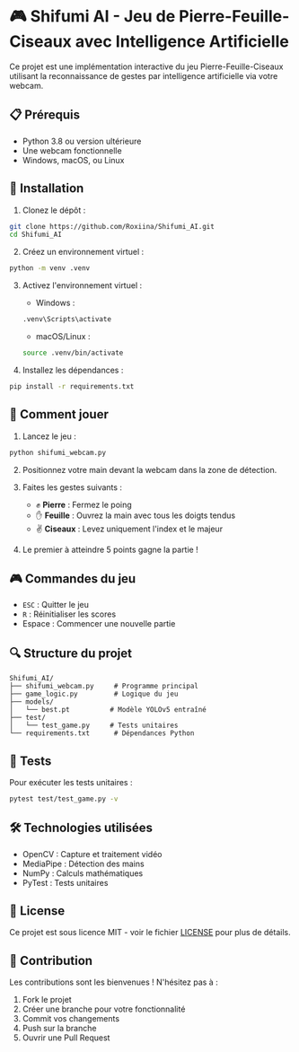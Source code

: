 # 🎮 Shifumi AI - Jeu de Pierre-Feuille-Ciseaux avec Intelligence Artificielle

Ce projet est une implémentation interactive du jeu Pierre-Feuille-Ciseaux utilisant la reconnaissance de gestes par intelligence artificielle via votre webcam.

## 📋 Prérequis

- Python 3.8 ou version ultérieure
- Une webcam fonctionnelle
- Windows, macOS, ou Linux

## 🚀 Installation

1. Clonez le dépôt :
```bash
git clone https://github.com/Roxiina/Shifumi_AI.git
cd Shifumi_AI
```

2. Créez un environnement virtuel :
```bash
python -m venv .venv
```

3. Activez l'environnement virtuel :
   - Windows :
   ```bash
   .venv\Scripts\activate
   ```
   - macOS/Linux :
   ```bash
   source .venv/bin/activate
   ```

4. Installez les dépendances :
```bash
pip install -r requirements.txt
```

## 🎯 Comment jouer

1. Lancez le jeu :
```bash
python shifumi_webcam.py
```

2. Positionnez votre main devant la webcam dans la zone de détection.

3. Faites les gestes suivants :
   - ✊ **Pierre** : Fermez le poing
   - ✋ **Feuille** : Ouvrez la main avec tous les doigts tendus
   - ✌️ **Ciseaux** : Levez uniquement l'index et le majeur

4. Le premier à atteindre 5 points gagne la partie !

## 🎮 Commandes du jeu

- `ESC` : Quitter le jeu
- `R` : Réinitialiser les scores
- Espace : Commencer une nouvelle partie

## 🔍 Structure du projet

```
Shifumi_AI/
├── shifumi_webcam.py     # Programme principal
├── game_logic.py         # Logique du jeu
├── models/
│   └── best.pt          # Modèle YOLOv5 entraîné
├── test/
│   └── test_game.py     # Tests unitaires
└── requirements.txt      # Dépendances Python
```

## 🧪 Tests

Pour exécuter les tests unitaires :
```bash
pytest test/test_game.py -v
```

## 🛠️ Technologies utilisées

- OpenCV : Capture et traitement vidéo
- MediaPipe : Détection des mains
- NumPy : Calculs mathématiques
- PyTest : Tests unitaires

## 📝 License

Ce projet est sous licence MIT - voir le fichier [LICENSE](LICENSE) pour plus de détails.

## 🤝 Contribution

Les contributions sont les bienvenues ! N'hésitez pas à :
1. Fork le projet
2. Créer une branche pour votre fonctionnalité
3. Commit vos changements
4. Push sur la branche
5. Ouvrir une Pull Request
